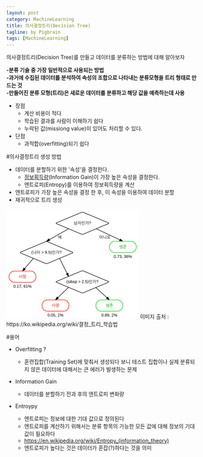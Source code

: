 ```yaml
---
layout: post
category: MachineLearning
title: 의사결정트리(Decision Tree)
tagline: by Pigbrain
tags: [MachineLearning]
---
```

의사결정트리(Decision Tree)를 만들고 데이터를 분류하는 방법에 대해 알아보자

<!--more-->

**-분류 기술 중 가장 일반적으로 사용되는 방법**  
**-과거에 수집된 데이터를 분석하여 속성의 조합으로 나타내는 분류모형을 트리 형태로 만드는 것**  
**-만들어진 분류 모형(트리)은 새로운 데이터를 분류하고 해당 값을 예측하는데 사용**  

* 장점
	* 계산 비용이 적다
	* 학습된 결과를 사람이 이해하기 쉽다
	* 누락된 값(missiong value)이 있어도 처리할 수 있다.
* 단점
	* 과적합(overfitting)되기 쉽다

#의사결정트리 생성 방법
* 데이터를 분할하기 위한 '속성'을 결정한다.  
	* [정보획득량](https://en.wikipedia.org/wiki/Kullback%E2%80%93Leibler_divergence)(Information Gain)이 가장 높은 속성을 결정한다.  
	* 엔트로피(Entropy)를 이용하여 정보획득량을 계산
* 엔트로피가 가장 높은 속성을 결정 한 후, 이 속성을 이용하여 데이터 분할
* 재귀적으로 트리 생성
  
<img src="/assets/themes/Snail/img/MachineLearning/DecisionTree/CART_tree_titanic_survivors_KOR.png" alt="">
이미지 출처 : https://ko.wikipedia.org/wiki/결정_트리_학습법


#용어  
  
* Overfitting ?
	* 훈련집합(Training Set)에 맞춰서 생성되다 보니 테스트 집합이나 실제 분류되지 않은 데이터에 대해서는 큰 에러가 발생하는 문제
  
* Information Gain
	* 데이터를 분할하기 전과 후의 엔트로피 변화량
  
* Entroypy
	* 엔트로피는 정보에 대한 기대 값으로 정의된다
	* 엔트로피를 계산하기 위해서는 분류 항목의 가능한 모든 값에 대해 정보의 기대값이 필요하다
	* https://en.wikipedia.org/wiki/Entropy_(information_theory)
	* 엔트로피가 높다는 것은 데이터가 혼잡(?)하다는 것을 의미